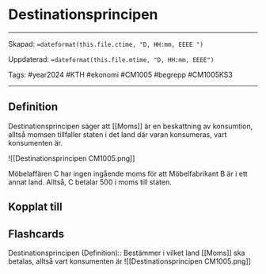 # Destinationsprincipen

---
Skapad: `=dateformat(this.file.ctime, "D, HH:mm, EEEE ")`

Uppdaterad: `=dateformat(this.file.mtime, "D, HH:mm, EEEE")`

Tags: #year2024 #KTH #ekonomi #CM1005 #begrepp #CM1005KS3

---

## Definition

Destinationsprincipen säger att [[Moms]] är en beskattning av konsumtion, alltså momsen tillfaller staten i det land där varan konsumeras, vart konsumenten är.

![[Destinationsprincipen CM1005.png]]

Möbelaffären C har ingen ingående moms för att Möbelfabrikant B är i ett annat land. Alltså, C betalar 500 i moms till staten.

## Kopplat till

## Flashcards

Destinationsprincipen (Definition):: Bestämmer i vilket land [[Moms]] ska betalas, alltså vart konsumenten är ![[Destinationsprincipen CM1005.png]]
<!--SR:!2024-03-12,9,250!2024-03-16,11,288-->
